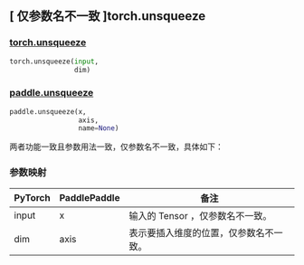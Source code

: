 ## [ 仅参数名不一致 ]torch.unsqueeze
### [torch.unsqueeze](https://pytorch.org/docs/stable/generated/torch.unsqueeze.html?highlight=unsqueeze#torch.unsqueeze)

```python
torch.unsqueeze(input,
                dim)
```

### [paddle.unsqueeze](https://www.paddlepaddle.org.cn/documentation/docs/zh/develop/api/paddle/unsqueeze_cn.html#unsqueeze)

```python
paddle.unsqueeze(x,
                 axis,
                 name=None)
```

两者功能一致且参数用法一致，仅参数名不一致，具体如下：
### 参数映射

| PyTorch       | PaddlePaddle | 备注                                                   |
| ------------- | ------------ | ------------------------------------------------------ |
| input         | x            | 输入的 Tensor ，仅参数名不一致。                   |
| dim           | axis         | 表示要插入维度的位置，仅参数名不一致。 |

